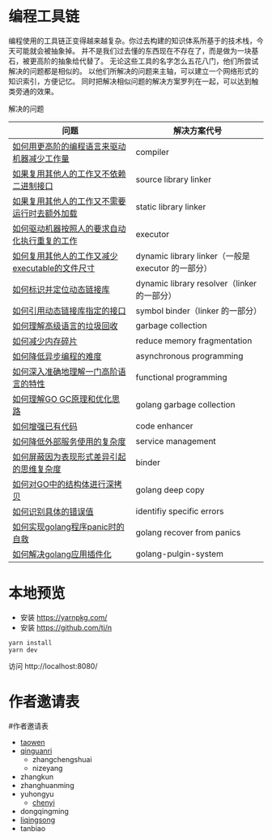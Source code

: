 # 编程工具链

编程使用的工具链正变得越来越复杂。你过去构建的知识体系所基于的技术栈，今天可能就会被抽象掉。
并不是我们过去懂的东西现在不存在了，而是做为一块基石，被更高阶的抽象给代替了。
无论这些工具的名字怎么五花八门，他们所尝试解决的问题都是相似的。
以他们所解决的问题来主轴，可以建立一个网络形式的知识索引，方便记忆。
同时把解决相似问题的解决方案罗列在一起，可以达到触类旁通的效果。

解决的问题

| 问题 | 解决方案代号 |
| --- | --- |
| [如何用更高阶的编程语言来驱动机器减少工作量](compiler.md) | compiler |
| [如果复用其他人的工作又不依赖二进制接口](source-library-linker.md) | source library linker |
| [如果复用其他人的工作又不需要运行时去额外加载](static-library-linker.md) | static library linker |
| [如何驱动机器按照人的要求自动化执行重复的工作](executor.md) | executor |
| [如何复用其他人的工作又减少executable的文件尺寸](dynamic-library-linker.md) | dynamic library linker（一般是 executor 的一部分） |
| [如何标识并定位动态链接库](dynamic-library-resolver.md) | dynamic library resolver（linker 的一部分） |
| [如何引用动态链接库指定的接口](symbol-binder.md) | symbol binder（linker 的一部分） |
| [如何理解高级语言的垃圾回收](garbage-collection.md) | garbage collection |
| [如何减少内存碎片](reduce-memory-fragmentation.md) | reduce memory fragmentation  |
| [如何降低异步编程的难度](asynchronous-programming.md) | asynchronous programming |
| [如何深入准确地理解一门高阶语言的特性](functional-programming.md) | functional programming |
| [如何理解GO GC原理和优化思路](golang-garbage-collection.md)|golang garbage collection|
| [如何增强已有代码](code-enhancer.md)|code enhancer |
| [如何降低外部服务使用的复杂度](service-management.md)|service management |
| [如何屏蔽因为表现形式差异引起的思维复杂度](binder.md)| binder |
| [如何对GO中的结构体进行深拷贝](golang-deep-copy.md)| golang deep copy |
| [如何识别具体的错误值](identifiy-specific-errors.md)| identifiy specific errors |
| [如何实现golang程序panic时的自救](golang-recover-from-panics.md)| golang recover from panics |
| [如何解决golang应用插件化](golang-pulgin-system.md.md)|golang-pulgin-system |
# 本地预览
* 安装 https://yarnpkg.com/
* 安装 https://github.com/tj/n

```
yarn install
yarn dev
```

访问 http://localhost:8080/

# 作者邀请表

#作者邀请表
* [taowen](https://github.com/taowen)
* [qinguanri](https://github.com/qinguanri)
  * zhangchengshuai
  * nizeyang
* zhangkun
* zhanghuanming
* yuhongyu
  * [chenyi](https://github.com/mrgeneralgoo)
* dongqingming
* [liqingsong](https://github.com/matoujun)
* tanbiao
